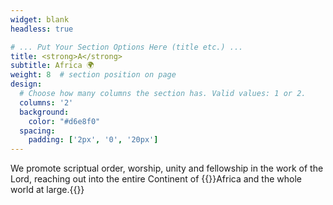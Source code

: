 ```yaml
---
widget: blank
headless: true

# ... Put Your Section Options Here (title etc.) ...
title: <strong>A</strong>
subtitle: Africa 🌍
weight: 8  # section position on page
design:
  # Choose how many columns the section has. Valid values: 1 or 2.
  columns: '2'
  background:
    color: "#d6e8f0"
  spacing:
    padding: ['2px', '0', '20px']
---
```

We promote scriptual order, worship, unity and fellowship in the work of the Lord, reaching out into the entire Continent of {{<hl>}}Africa and the whole world at large.{{</hl>}}
